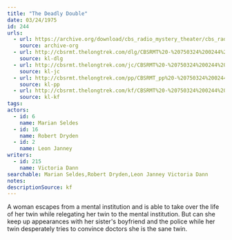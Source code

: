 ```yaml
---
title: "The Deadly Double"
date: 03/24/1975
id: 244
urls: 
  - url: https://archive.org/download/cbs_radio_mystery_theater/cbs_radio_mystery_theater-0201-0250.zip/cbs_radio_mystery_theater-0201-0250%2Fcbsrmt_0244_the_deadly_double.mp3
    source: archive-org
  - url: http://cbsrmt.thelongtrek.com/dlg/CBSRMT%20-%20750324%200244%20The%20Deadly%20Double.mp3
    source: kl-dlg
  - url: http://cbsrmt.thelongtrek.com/jc/CBSRMT%20-%20750324%200244%20Deadly%20Double%20vbr%20oz_jc.mp3
    source: kl-jc
  - url: http://cbsrmt.thelongtrek.com/pp/CBSRMT_pp%20-%20750324%200244%20The%20Deadly%20Double.mp3
    source: kl-pp
  - url: http://cbsrmt.thelongtrek.com/kf/CBSRMT%20-%20750324%200244%20The%20Deadly%20Double_kf.mp3
    source: kl-kf
tags: 
actors:  
  - id: 6
    name: Marian Seldes  
  - id: 16
    name: Robert Dryden  
  - id: 2
    name: Leon Janney
writers:  
  - id: 215
    name: Victoria Dann
searchable: Marian Seldes,Robert Dryden,Leon Janney Victoria Dann
notes: 
descriptionSource: kf
---
```

A woman escapes from a mental institution and is able to take over the life of her twin while relegating her twin to the mental institution. But can she keep up appearances with her sister's boyfriend and the police while her twin desperately tries to convince doctors she is the sane twin.